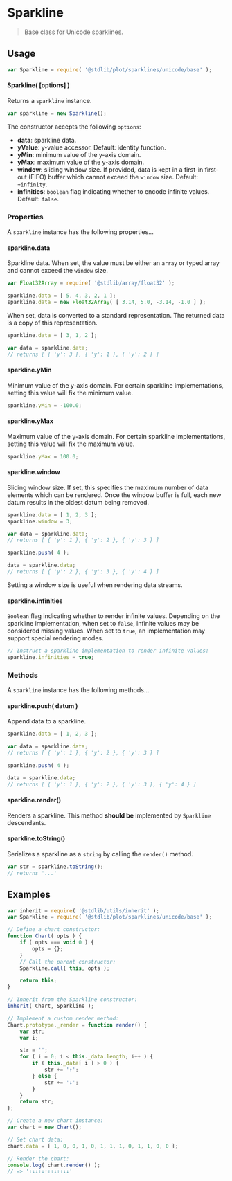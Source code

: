 <!--

@license Apache-2.0

Copyright (c) 2018 The Stdlib Authors.

Licensed under the Apache License, Version 2.0 (the "License");
you may not use this file except in compliance with the License.
You may obtain a copy of the License at

   http://www.apache.org/licenses/LICENSE-2.0

Unless required by applicable law or agreed to in writing, software
distributed under the License is distributed on an "AS IS" BASIS,
WITHOUT WARRANTIES OR CONDITIONS OF ANY KIND, either express or implied.
See the License for the specific language governing permissions and
limitations under the License.

-->

# Sparkline

> Base class for Unicode sparklines.

<section class="usage">

## Usage

```javascript
var Sparkline = require( '@stdlib/plot/sparklines/unicode/base' );
```

#### Sparkline( \[options] )

Returns a `sparkline` instance.

```javascript
var sparkline = new Sparkline();
```

The constructor accepts the following `options`:

-   **data**: sparkline data.
-   **yValue**: y-value accessor. Default: identity function.
-   **yMin**: minimum value of the y-axis domain.
-   **yMax**: maximum value of the y-axis domain.
-   **window**: sliding window size. If provided, data is kept in a first-in first-out (FIFO) buffer which cannot exceed the `window` size. Default: `+infinity`.
-   **infinities**: `boolean` flag indicating whether to encode infinite values. Default: `false`.

### Properties

A `sparkline` instance has the following properties...

#### sparkline.data

Sparkline data. When set, the value must be either an `array` or typed array and cannot exceed the `window` size.

```javascript
var Float32Array = require( '@stdlib/array/float32' );

sparkline.data = [ 5, 4, 3, 2, 1 ];
sparkline.data = new Float32Array( [ 3.14, 5.0, -3.14, -1.0 ] );
```

When set, data is converted to a standard representation. The returned data is a copy of this representation.

```javascript
sparkline.data = [ 3, 1, 2 ];

var data = sparkline.data;
// returns [ { 'y': 3 }, { 'y': 1 }, { 'y': 2 } ]
```

#### sparkline.yMin

Minimum value of the y-axis domain. For certain sparkline implementations, setting this value will fix the minimum value.

```javascript
sparkline.yMin = -100.0;
```

#### sparkline.yMax

Maximum value of the y-axis domain. For certain sparkline implementations, setting this value will fix the maximum value.

```javascript
sparkline.yMax = 100.0;
```

#### sparkline.window

Sliding window size. If set, this specifies the maximum number of data elements which can be rendered. Once the window buffer is full, each new datum results in the oldest datum being removed.

```javascript
sparkline.data = [ 1, 2, 3 ];
sparkline.window = 3;

var data = sparkline.data;
// returns [ { 'y': 1 }, { 'y': 2 }, { 'y': 3 } ]

sparkline.push( 4 );

data = sparkline.data;
// returns [ { 'y': 2 }, { 'y': 3 }, { 'y': 4 } ]
```

Setting a window size is useful when rendering data streams.

#### sparkline.infinities

`Boolean` flag indicating whether to render infinite values. Depending on the sparkline implementation, when set to `false`, infinite values may be considered missing values. When set to `true`, an implementation may support special rendering modes.

```javascript
// Instruct a sparkline implementation to render infinite values:
sparkline.infinities = true;
```

### Methods

A `sparkline` instance has the following methods...

#### sparkline.push( datum )

Append data to a sparkline.

```javascript
sparkline.data = [ 1, 2, 3 ];

var data = sparkline.data;
// returns [ { 'y': 1 }, { 'y': 2 }, { 'y': 3 } ]

sparkline.push( 4 );

data = sparkline.data;
// returns [ { 'y': 1 }, { 'y': 2 }, { 'y': 3 }, { 'y': 4 } ]
```

#### sparkline.render()

Renders a sparkline. This method **should be** implemented by `Sparkline` descendants.

#### sparkline.toString()

Serializes a sparkline as a `string` by calling the `render()` method.

```javascript
var str = sparkline.toString();
// returns '...'
```

</section>

<!-- /.usage -->

<section class="examples">

## Examples

<!-- eslint-disable no-restricted-syntax, no-underscore-dangle -->

<!-- eslint no-undef: "error" -->

```javascript
var inherit = require( '@stdlib/utils/inherit' );
var Sparkline = require( '@stdlib/plot/sparklines/unicode/base' );

// Define a chart constructor:
function Chart( opts ) {
    if ( opts === void 0 ) {
        opts = {};
    }
    // Call the parent constructor:
    Sparkline.call( this, opts );

    return this;
}

// Inherit from the Sparkline constructor:
inherit( Chart, Sparkline );

// Implement a custom render method:
Chart.prototype._render = function render() {
    var str;
    var i;

    str = '';
    for ( i = 0; i < this._data.length; i++ ) {
        if ( this._data[ i ] > 0 ) {
            str += '↑';
        } else {
            str += '↓';
        }
    }
    return str;
};

// Create a new chart instance:
var chart = new Chart();

// Set chart data:
chart.data = [ 1, 0, 0, 1, 0, 1, 1, 1, 0, 1, 1, 0, 0 ];

// Render the chart:
console.log( chart.render() );
// => '↑↓↓↑↓↑↑↑↓↑↑↓↓'
```

</section>

<!-- /.examples -->

<section class="links">

</section>

<!-- /.links -->
